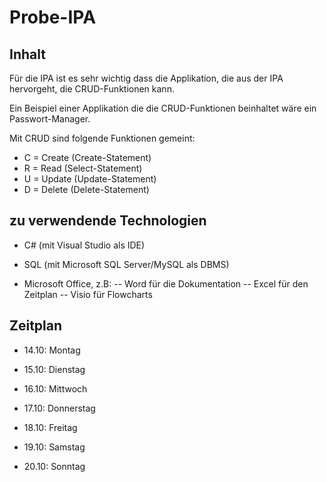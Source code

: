 # Probe-IPA

## Inhalt
Für die IPA ist es sehr wichtig dass die Applikation, die aus der IPA hervorgeht, die CRUD-Funktionen kann. 

Ein Beispiel einer Applikation die die CRUD-Funktionen beinhaltet wäre ein Passwort-Manager.

Mit CRUD sind folgende Funktionen gemeint:
- C = Create (Create-Statement)
- R = Read (Select-Statement)
- U = Update (Update-Statement)
- D = Delete (Delete-Statement)

## zu verwendende Technologien
- C# (mit Visual Studio als IDE)
- SQL (mit Microsoft SQL Server/MySQL als DBMS)

- Microsoft Office, z.B: 
-- Word für die Dokumentation
-- Excel für den Zeitplan
-- Visio für Flowcharts

## Zeitplan

- 14.10: Montag
- 15.10: Dienstag
- 16.10: Mittwoch
- 17.10: Donnerstag
- 18.10: Freitag

- 19.10: Samstag
- 20.10: Sonntag
